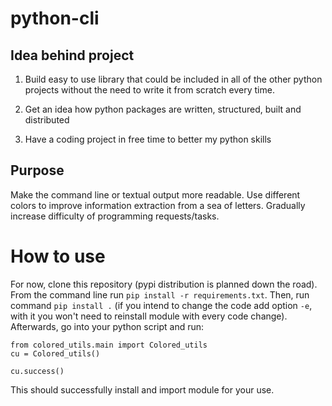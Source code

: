 # python-cli

## Idea behind project

1) Build easy to use library that could be included in all of the other python projects without the need to write it from scratch every time.

2) Get an idea how python packages are written, structured, built and distributed

3) Have a coding project in free time to better my python skills

## Purpose

Make the command line or textual output more readable. 
Use different colors to improve information extraction from a sea of letters.
Gradually increase difficulty of programming requests/tasks.

# How to use

For now, clone this repository (pypi distribution is planned down the road). 
From the command line run `pip install -r requirements.txt`. Then, run command `pip install .` (if you intend to change the code add option `-e`, with it you won't need to reinstall module with every code change). Afterwards, go into your python script and run:

```
from colored_utils.main import Colored_utils
cu = Colored_utils()

cu.success()
```

This should successfully install and import module for your use. 